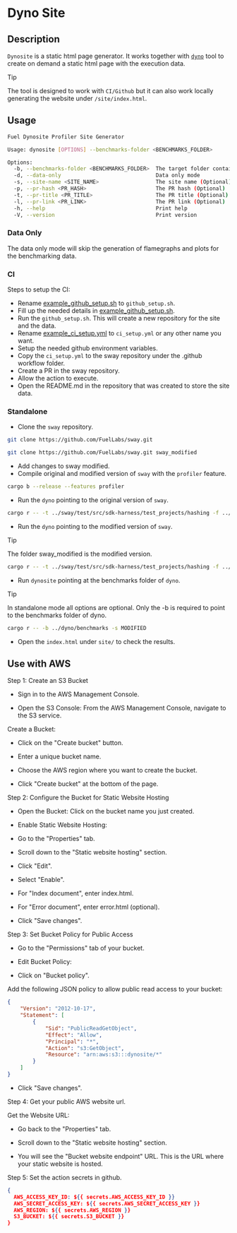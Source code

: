 # Dyno Site

## Description

`Dynosite` is a static html page generator. It works together with [`dyno`](https://github.com/ourovoros-io/dyno.git) tool to create on demand a static html page with the execution data.

> [!TIP]
>
> The tool is designed to work with `CI/Github` but it can also work locally generating the website under `/site/index.html`.

## Usage

```bash
Fuel Dynosite Profiler Site Generator

Usage: dynosite [OPTIONS] --benchmarks-folder <BENCHMARKS_FOLDER>

Options:
  -b, --benchmarks-folder <BENCHMARKS_FOLDER>  The target folder containing the benchmarks
  -d, --data-only                              Data only mode
  -s, --site-name <SITE_NAME>                  The site name (Optional)
  -p, --pr-hash <PR_HASH>                      The PR hash (Optional)
  -t, --pr-title <PR_TITLE>                    The PR title (Optional)
  -l, --pr-link <PR_LINK>                      The PR link (Optional)
  -h, --help                                   Print help
  -V, --version                                Print version
```

### Data Only

The data only mode will skip the generation of flamegraphs and plots for the benchmarking data.

### CI

Steps to setup the CI:

- Rename [example_github_setup.sh](./example_github_setup.sh) to `github_setup.sh`.
- Fill up the needed details in [example_github_setup.sh](./example_github_setup.sh).
- Run the `github_setup.sh`. This will create a new repository for the site and the data.
- Rename [example_ci_setup.yml](./example_ci_setup.yml) to `ci_setup.yml` or any other name you want.
- Setup the needed github environment variables.
- Copy the `ci_setup.yml` to the sway repository under the .github workflow folder.
- Create a PR in the sway repository.
- Allow the action to execute.
- Open the README.md in the repository that was created to store the site data.

### Standalone

- Clone the `sway` repository.

```bash
git clone https://github.com/FuelLabs/sway.git
```

```bash
git clone https://github.com/FuelLabs/sway.git sway_modified
```

- Add changes to sway modified.
- Compile original and modified version of `sway` with the `profiler` feature.

```bash
cargo b --release --features profiler
```

- Run the `dyno` pointing to the original version of `sway`.

```bash
cargo r -- -t ../sway/test/src/sdk-harness/test_projects/hashing -f ../sway/target/release/forc --flamegraph --print-output
```

- Run the `dyno` pointing to the modified version of `sway`.

> [!TIP]
>
> The folder sway_modified is the modified version.

```bash
cargo r -- -t ../sway/test/src/sdk-harness/test_projects/hashing -f ../sway_modified/target/release/forc --flamegraph --print-output
```

- Run `dynosite` pointing at the benchmarks folder of `dyno`.

> [!TIP]
> In standalone mode all options are optional. Only the -b is required to point to the benchmarks folder of dyno.

```bash
cargo r -- -b ../dyno/benchmarks -s MODIFIED
```

- Open the `index.html` under `site/` to check the results.

## Use with AWS

Step 1: Create an S3 Bucket

- Sign in to the AWS Management Console.

- Open the S3 Console: From the AWS Management Console, navigate to the S3 service.

Create a Bucket:

- Click on the "Create bucket" button.

- Enter a unique bucket name.

- Choose the AWS region where you want to create the bucket.

- Click "Create bucket" at the bottom of the page.

Step 2: Configure the Bucket for Static Website Hosting

- Open the Bucket: Click on the bucket name you just created.

- Enable Static Website Hosting:

- Go to the "Properties" tab.

- Scroll down to the "Static website hosting" section.

- Click "Edit".

- Select "Enable".

- For "Index document", enter index.html.

- For "Error document", enter error.html (optional).

- Click "Save changes".

Step 3: Set Bucket Policy for Public Access

- Go to the "Permissions" tab of your bucket.

- Edit Bucket Policy:

- Click on "Bucket policy".

Add the following JSON policy to allow public read access to your bucket:

```json
{
    "Version": "2012-10-17",
    "Statement": [
        {
            "Sid": "PublicReadGetObject",
            "Effect": "Allow",
            "Principal": "*",
            "Action": "s3:GetObject",
            "Resource": "arn:aws:s3:::dynosite/*"
        }
    ]
}
```

- Click "Save changes".

Step 4: Get your public AWS website url.

Get the Website URL:

- Go back to the "Properties" tab.

- Scroll down to the "Static website hosting" section.

- You will see the "Bucket website endpoint" URL. This is the URL where your static website is hosted.

Step 5: Set the action secrets in github.

```json
{
  AWS_ACCESS_KEY_ID: ${{ secrets.AWS_ACCESS_KEY_ID }}
  AWS_SECRET_ACCESS_KEY: ${{ secrets.AWS_SECRET_ACCESS_KEY }}
  AWS_REGION: ${{ secrets.AWS_REGION }}
  S3_BUCKET: ${{ secrets.S3_BUCKET }}
}
```
